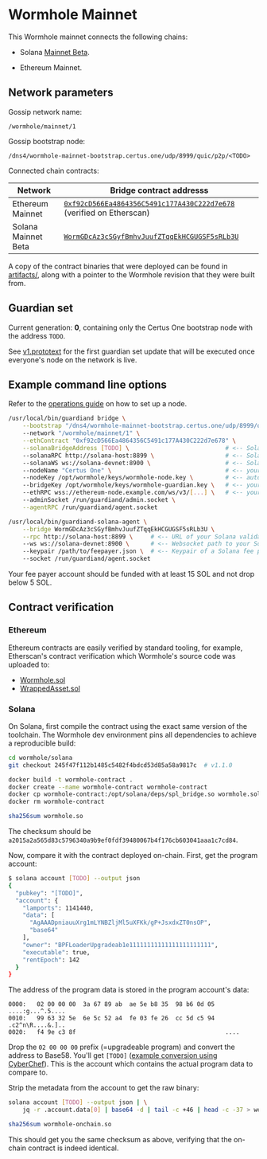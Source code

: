 # Wormhole Mainnet

This Wormhole mainnet connects the following chains:

- Solana [Mainnet Beta](https://docs.solana.com/clusters#mainnet-beta).

- Ethereum Mainnet.

## Network parameters

Gossip network name:

    /wormhole/mainnet/1

Gossip bootstrap node:

    /dns4/wormhole-mainnet-bootstrap.certus.one/udp/8999/quic/p2p/<TODO>

Connected chain contracts:

| Network             | Bridge contract addresss                       |
|---------------------|------------------------------------------------|
| Ethereum Mainnet    | [`0xf92cD566Ea4864356C5491c177A430C222d7e678`](https://etherscan.io/address/0xf92cD566Ea4864356C5491c177A430C222d7e678) (verified on Etherscan) |
| Solana Mainnet Beta | [`WormGDcAz3cSGyfBmhvJuufZTqqEkHCGUGSF5sRLb3U`](https://explorer.solana.com/address/WormGDcAz3cSGyfBmhvJuufZTqqEkHCGUGSF5sRLb3U?cluster=mainnet-beta) |

A copy of the contract binaries that were deployed can be found in [artifacts/](artifacts), along with a pointer to the
Wormhole revision that they were built from.

## Guardian set

Current generation: **0**, containing only the Certus One bootstrap node with the
address `TODO`.

See [v1.prototext](guardianset/v1.prototxt) for the first guardian set update that will be executed once everyone's
node on the network is live.

## Example command line options

Refer to the [operations guide](https://github.com/certusone/wormhole/blob/master/docs/operations.md) on how to set up a node.

```bash
/usr/local/bin/guardiand bridge \
    --bootstrap "/dns4/wormhole-mainnet-bootstrap.certus.one/udp/8999/quic/p2p/12D3KooWNMWC62BBEGgwuvTP1RGroSKbn8DNRubUKBcGwkrDk9dy"
    --network "/wormhole/mainnet/1" \
    --ethContract "0xf92cD566Ea4864356C5491c177A430C222d7e678" \
    --solanaBridgeAddress [TODO] \                           # <-- Solana Bridge address, same as the agent (NEW)
    --solanaRPC http://solana-host:8899 \                    # <-- Solana RPC URI, same as the agent (NEW)
    --solanaWS ws://solana-devnet:8900 \                     # <-- Solana websocket URI, same as the agent (NEW)
    --nodeName "Certus One" \                                # <-- your node's name (for network explorer usage)
    --nodeKey /opt/wormhole/keys/wormhole-node.key \         # <-- auto-generated node key
    --bridgeKey /opt/wormhole/keys/wormhole-guardian.key \   # <-- your guardian key generated by "guardiand keygen"
    --ethRPC wss://ethereum-node.example.com/ws/v3/[...] \   # <-- your ETH full/light node websocket URI
    --adminSocket /run/guardiand/admin.socket \
    --agentRPC /run/guardiand/agent.socket
```

```bash
/usr/local/bin/guardiand-solana-agent \
    --bridge WormGDcAz3cSGyfBmhvJuufZTqqEkHCGUGSF5sRLb3U \
    --rpc http://solana-host:8899 \     # <-- URL of your Solana validator RPC server
    --ws ws://solana-devnet:8900 \      # <-- Websocket path to your Solana validator PubSub port (RPC port +1)
    --keypair /path/to/feepayer.json \  # <-- Keypair of a Solana fee payer account with ~10 SOL in it
    --socket /run/guardiand/agent.socket
```

Your fee payer account should be funded with at least 15 SOL and not drop below 5 SOL.

## Contract verification

### Ethereum

Ethereum contracts are easily verified by standard tooling, for example, Etherscan's contract verification which
Wormhole's source code was uploaded to:

- [Wormhole.sol](https://etherscan.io/address/0xf92cD566Ea4864356C5491c177A430C222d7e678#contracts)
- [WrappedAsset.sol](https://etherscan.io/address/0x9A5e27995309a03f8B583feBdE7eF289FcCdC6Ae#contracts)

### Solana

On Solana, first compile the contract using the exact same version of the toolchain. The Wormhole dev environment pins
all dependencies to achieve a reproducible build:

```bash
cd wormhole/solana
git checkout 245f47f112b1485c5482f4bdcd53d85a58a9817c  # v1.1.0

docker build -t wormhole-contract .
docker create --name wormhole-contract wormhole-contract
docker cp wormhole-contract:/opt/solana/deps/spl_bridge.so wormhole.sol
docker rm wormhole-contract

sha256sum wormhole.so
```

The checksum should be `a2015a2a565d83c5796340a9b9ef0fdf39480067b4f176cb603041aaa1c7cd84`.

Now, compare it with the contract deployed on-chain. First, get the program account:

```bash
$ solana account [TODO] --output json 
{
  "pubkey": "[TODO]",
  "account": {
    "lamports": 1141440,
    "data": [
      "AgAAADpniauuXrg1mLYNBZljMl5uXFKk/gP+JsxdxZT0nsOP",
      "base64"
    ],
    "owner": "BPFLoaderUpgradeab1e11111111111111111111111",
    "executable": true,
    "rentEpoch": 142
  }
}
```

The address of the program data is stored in the program account's data:

```
0000:   02 00 00 00  3a 67 89 ab  ae 5e b8 35  98 b6 0d 05   ....:g...^.5....
0010:   99 63 32 5e  6e 5c 52 a4  fe 03 fe 26  cc 5d c5 94   .c2^n\R....&.]..
0020:   f4 9e c3 8f                                          ....
```

Drop the `02 00 00 00` prefix (=upgradeable program) and convert the address to Base58. You'll get
`[TODO]` ([example conversion using CyberChef](https://gchq.github.io/CyberChef/#recipe=JPath_expression('account.data%5B0%5D','%5C%5Cn')From_Base64('A-Za-z0-9%2B/%3D',true)Drop_bytes(0,4,false)To_Base58('123456789ABCDEFGHJKLMNPQRSTUVWXYZabcdefghijkmnopqrstuvwxyz')&input=ewogICJwdWJrZXkiOiAiV29ybUdEY0F6M2NTR3lmQm1odkp1dWZaVHFxRWtIQ0dVR1NGNXNSTGIzVSIsCiAgImFjY291bnQiOiB7CiAgICAibGFtcG9ydHMiOiAxMTQxNDQwLAogICAgImRhdGEiOiBbCiAgICAgICJBZ0FBQURwbmlhdXVYcmcxbUxZTkJabGpNbDV1WEZLay9nUCtKc3hkeFpUMG5zT1AiLAogICAgICAiYmFzZTY0IgogICAgXSwKICAgICJvd25lciI6ICJCUEZMb2FkZXJVcGdyYWRlYWIxZTExMTExMTExMTExMTExMTExMTExMTExIiwKICAgICJleGVjdXRhYmxlIjogdHJ1ZSwKICAgICJyZW50RXBvY2giOiAxNDIKICB9Cn0K)).
This is the account which contains the actual program data to compare to.

Strip the metadata from the account to get the raw binary:

```bash
solana account [TODO] --output json | \
    jq -r .account.data[0] | base64 -d | tail -c +46 | head -c -37 > wormhole-onchain.so

sha256sum wormhole-onchain.so
```

This should get you the same checksum as above, verifying that the on-chain contract is indeed identical.
